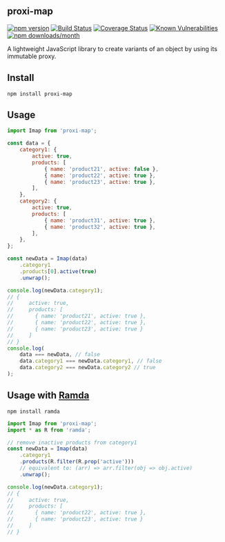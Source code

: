 ## proxi-map

[![npm version](https://img.shields.io/npm/v/proxi-map)](https://www.npmjs.com/package/proxi-map)
[![Build Status](https://app.travis-ci.com/akshay9136/proxi-map.svg?branch=main)](https://app.travis-ci.com/akshay9136/proxi-map)
[![Coverage Status](https://coveralls.io/repos/github/akshay9136/proxi-map/badge.svg)](https://coveralls.io/github/akshay9136/proxi-map)
[![Known Vulnerabilities](https://snyk.io/test/npm/proxi-map/badge.svg)](https://snyk.io/test/npm/proxi-map)
[![npm downloads/month](https://img.shields.io/npm/dm/proxi-map)](https://www.npmjs.com/package/proxi-map)

A lightweight JavaScript library to create variants of an object by using its immutable proxy.

## Install
`npm install proxi-map`

## Usage
```javascript
import Imap from 'proxi-map';

const data = {
    category1: {
        active: true,
        products: [
            { name: 'product21', active: false },
            { name: 'product22', active: true },
            { name: 'product23', active: true },
        ],
    },
    category2: {
        active: true,
        products: [
            { name: 'product31', active: true },
            { name: 'product32', active: true },
        ],
    },
};

const newData = Imap(data)
    .category1
    .products[0].active(true)
    .unwrap();

console.log(newData.category1);
// {
//     active: true,
//     products: [
//       { name: 'product21', active: true },
//       { name: 'product22', active: true },
//       { name: 'product23', active: true }
//     ]
// }
console.log(
    data === newData, // false
    data.category1 === newData.category1, // false
    data.category2 === newData.category2 // true
);
```

## Usage with [Ramda](https://www.npmjs.com/package/ramda)

`npm install ramda`

```javascript
import Imap from 'proxi-map';
import * as R from 'ramda';

// remove inactive products from category1
const newData = Imap(data)
    .category1
    .products(R.filter(R.prop('active')))
    // equivalent to: (arr) => arr.filter(obj => obj.active)
    .unwrap();

console.log(newData.category1);
// {
//     active: true,
//     products: [
//       { name: 'product22', active: true },
//       { name: 'product23', active: true }
//     ]
// }
```
